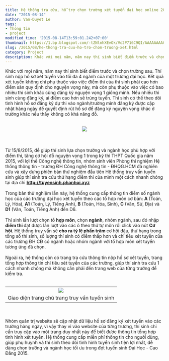 ```yaml
---
title: Hệ thống tra cứu, hỗ trợ chọn trường xét tuyển đại học online 2015
date: "2015-08-14"
author: Van-Duyet Le
tags:
- Thông tin
- project
modified_time: '2015-08-14T13:59:01.242+07:00'
thumbnail: https://1.bp.blogspot.com/-tZNlnhXEvOk/Vc2P716C9QI/AAAAAAAACvI/zqCVILQcaZY/s1600/admissions_logo_2.png
slug: /2015/08/he-thong-tra-cuu-ho-tro-chon-truong-xet.html
category: Project
description: Khác với mọi năm, năm nay thí sinh biết điểm trước và chọn trường sau. Thí sinh nộp hồ sơ xét tuyển vào tối đa 4 ngành của một trường đại học. Kết quả xét tuyển không chỉ phụ thuộc vào việc điểm thi của thí sinh phải cao hơn điểm sàn quy định cho nguyện vọng này, mà còn phụ thuộc vào việc có bao nhiêu thí sinh khác cũng đăng ký nguyện vọng 1 giống mình. Nếu nhiều thì sinh cùng đăng ký, ai điểm cao hơn sẽ trúng tuyển. Thí sinh có thể theo dõi tình hình hồ sơ đăng ký dự thi vào ngành/trường mình đăng ký được cập nhật hàng ngày để quyết định rút hồ sơ để đăng ký nguyện vọng khác ở trường khác nếu thấy không có khả năng đỗ.
---
```


Khác với mọi năm, năm nay thí sinh biết điểm trước và chọn trường sau. Thí sinh nộp hồ sơ xét tuyển vào tối đa 4 ngành của một trường đại học. Kết quả xét tuyển không chỉ phụ thuộc vào việc điểm thi của thí sinh phải cao hơn điểm sàn quy định cho nguyện vọng này, mà còn phụ thuộc vào việc có bao nhiêu thí sinh khác cũng đăng ký nguyện vọng 1 giống mình. Nếu nhiều thì sinh cùng đăng ký, ai điểm cao hơn sẽ trúng tuyển. Thí sinh có thể theo dõi tình hình hồ sơ đăng ký dự thi vào ngành/trường mình đăng ký được cập nhật hàng ngày để quyết định rút hồ sơ để đăng ký nguyện vọng khác ở trường khác nếu thấy không có khả năng đỗ.<br /><br /><div class="separator" style="clear: both; text-align: center;"><a href="https://1.bp.blogspot.com/-tZNlnhXEvOk/Vc2P716C9QI/AAAAAAAACvI/zqCVILQcaZY/s1600/admissions_logo_2.png" imageanchor="1" style="margin-left: 1em; margin-right: 1em;"><img border="0" src="https://1.bp.blogspot.com/-tZNlnhXEvOk/Vc2P716C9QI/AAAAAAAACvI/zqCVILQcaZY/s1600/admissions_logo_2.png" style="border: 0; box-shadow: 0 !important;" /></a></div><a name='more'></a><br /><br /><br />Từ 15/8/2015, để giúp thí sinh lựa chọn trường và ngành học phù hợp với điểm thi, tăng cơ hội đỗ nguyện vọng 1 trong kỳ thi THPT Quốc gia năm 2015, với lợi thế Công nghệ thông tin, nhóm sinh viên Phòng thí nghiệm Hệ thống thông tin - trường ĐH Công nghệ thông tin - ĐHQG.HCM đã nghiên cứu và xây dựng phiên bản thử nghiệm đầu tiên Hệ thống truy vấn tuyển sinh giúp thí sinh tra cứu thứ hạng điểm thi của mình một cách nhanh chóng tại địa chỉ <b><a href="http://tuyensinh.phanhoi.xyz/" class="label label-success" style="color:#fff">http://tuyensinh.phanhoi.xyz</a></b><br /><br />Trong bản thử nghiệm lần này, hệ thống cung cấp thông tin điểm số ngành học của các trường đại học xét tuyển theo các tổ hợp môn cơ bản: <b>A</b> (Toán, Lý, Hóa), <b>A1</b> (Toán, Lý, Tiếng Anh), <b>B</b> (Toán, Hóa, Sinh), <b>C</b> (Văn, Sử, Địa) và <b>D1</b> (Văn, Toán, Tiếng Anh) đến D6.<br /><br />Thí sinh lần lượt chọn tổ <b>hợp môn</b>, chọn <b>ngành</b>, nhóm ngành, sau đó nhập <b>điểm thi </b>đạt được lần lượt vào các ô theo thứ tự môn rồi click vào nút <b>Cơ hội</b>. Hệ thống truy vấn sẽ <b>cho ra tỷ lệ phần trăm </b>cơ hội đậu, thứ hạng trong tổng số thí sinh, số lượng thí sinh có điểm thấp hơn và chỉ tiêu xét tuyển của các trường ĐH CĐ có ngành hoặc nhóm ngành với tổ hợp môn xét tuyển tương ứng đã chọn.<br /><br />Ngoài ra, hệ thống còn có trang tra cứu thông tin nộp hồ sơ xét tuyển, trang tổng hợp thông tin chỉ tiêu xét tuyển của các trường, giúp thí sinh tra cứu 1 cách nhanh chóng mà không cần phải đến trang web của từng trường để kiểm tra.<br /><br /><table align="center" cellpadding="0" cellspacing="0" class="tr-caption-container" style="margin-left: auto; margin-right: auto; text-align: center;"><tbody><tr><td style="text-align: center;"><a href="https://3.bp.blogspot.com/-9LAenfVG6vM/Vc2RMvAL6uI/AAAAAAAACvU/oLVJcksDmL8/s1600/screencapture-tuyensinh-phanhoi-xyz-1439535366296.png" imageanchor="1" style="margin-left: auto; margin-right: auto;"><img border="0" src="https://3.bp.blogspot.com/-9LAenfVG6vM/Vc2RMvAL6uI/AAAAAAAACvU/oLVJcksDmL8/s1600/screencapture-tuyensinh-phanhoi-xyz-1439535366296.png" /></a></td></tr><tr><td class="tr-caption" style="text-align: center;">Giao diện trang chủ trang truy vấn tuyển sinh</td></tr></tbody></table><br /><br />Nhóm quản trị website sẽ cập nhật dữ liệu hồ sơ đăng ký xét tuyển vào các trường hàng ngày, vì vậy thay vì vào website của từng trường, thí sinh chỉ cần truy cập vào một trang duy nhất này để biết được thông tin tổng hợp tình hình xét tuyển. Hệ thống cung cấp miễn phí thông tin cho người dùng, giúp phụ huynh và thí sinh theo dõi tình hình tuyển sinh tiện lợi nhất, dễ dàng chọn trường và ngành học tối ưu trong đợt tuyển sinh Đại Học - Cao Đẳng 2015.